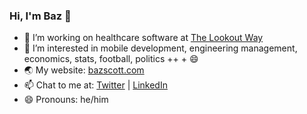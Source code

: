 ### Hi, I'm Baz 👋

* 🔭 I’m working on healthcare software at [The Lookout Way](https://www.thelookoutway.com)
* 🌱 I’m interested in mobile development, engineering management, economics, stats, football, politics ++ + 😄
* 🌏 My website: [bazscott.com](https://bazscott.com)
* 📫 Chat to me at: [Twitter](https://twitter.com/bazscott) | [LinkedIn](https://www.linkedin.com/in/bazscott/)
* 😄 Pronouns: he/him
